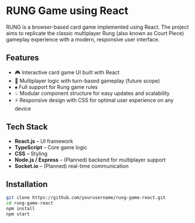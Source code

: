 # RUNG Game using React

RUNG is a browser-based card game implemented using React. The project aims to replicate the classic multiplayer Rung (also known as Court Piece) gameplay experience with a modern, responsive user interface.

## Features

- 🎮 Interactive card game UI built with React
- 👥 Multiplayer logic with turn-based gameplay (future scope)
- ♠️ Full support for Rung game rules
- 💡 Modular component structure for easy updates and scalability
- ⚡ Responsive design with CSS for optimal user experience on any device

## Tech Stack

- **React.js** – UI framework
- **TypeScript** – Core game logic
- **CSS** – Styling
- **Node.js / Express** – (Planned) backend for multiplayer support
- **Socket.io** – (Planned) real-time communication

## Installation

```bash
git clone https://github.com/yourusername/rung-game-react.git
cd rung-game-react
npm install
npm start
